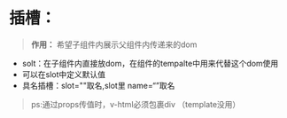 # 插槽：
> **作用：** 希望子组件内展示父组件内传递来的dom

+ solt：在子组件内直接放dom，在组件的tempalte中用<slot></slot>来代替这个dom使用
+ 可以在slot中定义默认值
+ 具名插槽：slot=""取名,slot里 name=“”取名

> ps:通过props传值时，v-html必须包裹div （template没用）

